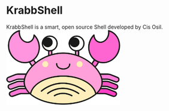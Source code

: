# KrabbShell
<div class="cl_">
KrabbShell is a smart, open source Shell developed by Cis Osil.
</div>
<div class="cl">
<img src="./docs/assets/krabb_logo.jpg" style="height: 200px">
</div>